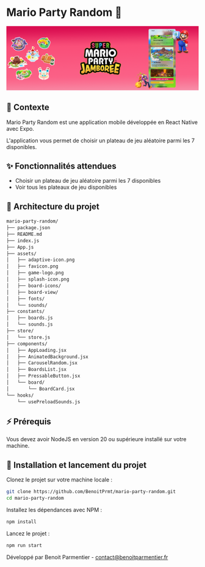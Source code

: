 # Mario Party Random 🍄
![Roulette de choix aléatoire](/assets/docs/banner.png)

## 📱 Contexte
Mario Party Random est une application mobile développée en React Native avec Expo.

L'application vous permet de choisir un plateau de jeu aléatoire parmi les 7 disponibles.


## ✨ Fonctionnalités attendues
- Choisir un plateau de jeu aléatoire parmi les 7 disponibles
- Voir tous les plateaux de jeu disponibles

## 📁 Architecture du projet

```bash
mario-party-random/
├── package.json
├── README.md
├── index.js
├── App.js
├── assets/
│   ├── adaptive-icon.png
│   ├── favicon.png
│   ├── game-logo.png
│   ├── splash-icon.png
│   ├── board-icons/
│   ├── board-view/
│   ├── fonts/
│   └── sounds/
├── constants/
│   ├── boards.js
│   └── sounds.js
├── store/
│   └── store.js
├── components/
│   ├── AppLoading.jsx
│   ├── AnimatedBackground.jsx
│   ├── CarouselRandom.jsx
│   ├── BoardsList.jsx
│   ├── PressableButton.jsx
│   └── board/
│       └── BoardCard.jsx
└── hooks/
    └── usePreloadSounds.js
```

## ⚡️️ Prérequis
Vous devez avoir NodeJS en version 20 ou supérieure installé sur votre machine.

## 🚀 Installation et lancement du projet

Clonez le projet sur votre machine locale :
```bash
git clone https://github.com/BenoitPrmt/mario-party-random.git
cd mario-party-random
```

Installez les dépendances avec NPM :
```bash
npm install
```

Lancez le projet :
```bash
npm run start
```

Développé par Benoit Parmentier - contact@benoitparmentier.fr
